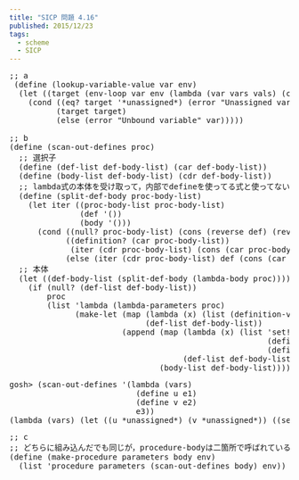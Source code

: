 ```yaml
---
title: "SICP 問題 4.16"
published: 2015/12/23
tags:
  - scheme
  - SICP
---
```



<pre class="code lang-scheme" data-lang="scheme" data-unlink><span class="synComment">;; a</span>
 <span class="synSpecial">(</span><span class="synStatement">define</span> <span class="synSpecial">(</span>lookup-variable-value var env<span class="synSpecial">)</span>
  <span class="synSpecial">(</span><span class="synStatement">let</span> <span class="synSpecial">((</span>target <span class="synSpecial">(</span>env-loop var env <span class="synSpecial">(</span><span class="synStatement">lambda</span> <span class="synSpecial">(</span>var vars vals<span class="synSpecial">)</span> <span class="synSpecial">(</span><span class="synIdentifier">car</span> vals<span class="synSpecial">)))))</span>
    <span class="synSpecial">(</span><span class="synStatement">cond</span> <span class="synSpecial">((</span><span class="synIdentifier">eq?</span> target <span class="synSpecial">'</span><span class="synConstant">*unassigned*</span><span class="synSpecial">)</span> <span class="synSpecial">(</span>error <span class="synConstant">&quot;Unassigned variable&quot;</span> var<span class="synSpecial">))</span>
          <span class="synSpecial">(</span>target target<span class="synSpecial">)</span>
          <span class="synSpecial">(</span><span class="synStatement">else</span> <span class="synSpecial">(</span>error <span class="synConstant">&quot;Unbound variable&quot;</span> var<span class="synSpecial">)))))</span>

<span class="synComment">;; b</span>
<span class="synSpecial">(</span><span class="synStatement">define</span> <span class="synSpecial">(</span>scan-out-defines proc<span class="synSpecial">)</span>
  <span class="synComment">;; 選択子</span>
  <span class="synSpecial">(</span><span class="synStatement">define</span> <span class="synSpecial">(</span>def-list def-body-list<span class="synSpecial">)</span> <span class="synSpecial">(</span><span class="synIdentifier">car</span> def-body-list<span class="synSpecial">))</span>
  <span class="synSpecial">(</span><span class="synStatement">define</span> <span class="synSpecial">(</span>body-list def-body-list<span class="synSpecial">)</span> <span class="synSpecial">(</span><span class="synIdentifier">cdr</span> def-body-list<span class="synSpecial">))</span>
  <span class="synComment">;; lambda式の本体を受け取って，内部でdefineを使ってる式と使ってない式のリストを返す</span>
  <span class="synSpecial">(</span><span class="synStatement">define</span> <span class="synSpecial">(</span>split-def-body proc-body-list<span class="synSpecial">)</span>
    <span class="synSpecial">(</span><span class="synStatement">let</span> iter <span class="synSpecial">((</span>proc-body-list proc-body-list<span class="synSpecial">)</span>
               <span class="synSpecial">(</span>def <span class="synSpecial">'())</span>
               <span class="synSpecial">(</span>body <span class="synSpecial">'()))</span>
      <span class="synSpecial">(</span><span class="synStatement">cond</span> <span class="synSpecial">((</span><span class="synIdentifier">null?</span> proc-body-list<span class="synSpecial">)</span> <span class="synSpecial">(</span><span class="synIdentifier">cons</span> <span class="synSpecial">(</span><span class="synIdentifier">reverse</span> def<span class="synSpecial">)</span> <span class="synSpecial">(</span><span class="synIdentifier">reverse</span> body<span class="synSpecial">)))</span>
            <span class="synSpecial">((</span>definition? <span class="synSpecial">(</span><span class="synIdentifier">car</span> proc-body-list<span class="synSpecial">))</span>
             <span class="synSpecial">(</span>iter <span class="synSpecial">(</span><span class="synIdentifier">cdr</span> proc-body-list<span class="synSpecial">)</span> <span class="synSpecial">(</span><span class="synIdentifier">cons</span> <span class="synSpecial">(</span><span class="synIdentifier">car</span> proc-body-list<span class="synSpecial">)</span> def<span class="synSpecial">)</span> body<span class="synSpecial">))</span>
            <span class="synSpecial">(</span><span class="synStatement">else</span> <span class="synSpecial">(</span>iter <span class="synSpecial">(</span><span class="synIdentifier">cdr</span> proc-body-list<span class="synSpecial">)</span> def <span class="synSpecial">(</span><span class="synIdentifier">cons</span> <span class="synSpecial">(</span><span class="synIdentifier">car</span> proc-body-list<span class="synSpecial">)</span> body<span class="synSpecial">))))))</span>
  <span class="synComment">;; 本体</span>
  <span class="synSpecial">(</span><span class="synStatement">let</span> <span class="synSpecial">((</span>def-body-list <span class="synSpecial">(</span>split-def-body <span class="synSpecial">(</span>lambda-body proc<span class="synSpecial">))))</span>
    <span class="synSpecial">(</span><span class="synStatement">if</span> <span class="synSpecial">(</span><span class="synIdentifier">null?</span> <span class="synSpecial">(</span>def-list def-body-list<span class="synSpecial">))</span>
        proc
        <span class="synSpecial">(</span><span class="synIdentifier">list</span> <span class="synSpecial">'</span>lambda <span class="synSpecial">(</span>lambda-parameters proc<span class="synSpecial">)</span>
              <span class="synSpecial">(</span>make-let <span class="synSpecial">(</span><span class="synIdentifier">map</span> <span class="synSpecial">(</span><span class="synStatement">lambda</span> <span class="synSpecial">(</span>x<span class="synSpecial">)</span> <span class="synSpecial">(</span><span class="synIdentifier">list</span> <span class="synSpecial">(</span>definition-variable x<span class="synSpecial">)</span> <span class="synSpecial">'</span><span class="synConstant">*unassigned*</span><span class="synSpecial">))</span>
                             <span class="synSpecial">(</span>def-list def-body-list<span class="synSpecial">))</span>
                        <span class="synSpecial">(</span><span class="synIdentifier">append</span> <span class="synSpecial">(</span><span class="synIdentifier">map</span> <span class="synSpecial">(</span><span class="synStatement">lambda</span> <span class="synSpecial">(</span>x<span class="synSpecial">)</span> <span class="synSpecial">(</span><span class="synIdentifier">list</span> <span class="synSpecial">'</span>set!
                                                       <span class="synSpecial">(</span>definition-variable x<span class="synSpecial">)</span>
                                                       <span class="synSpecial">(</span>definition-value x<span class="synSpecial">)))</span>
                                     <span class="synSpecial">(</span>def-list def-body-list<span class="synSpecial">))</span>
                                <span class="synSpecial">(</span>body-list def-body-list<span class="synSpecial">)))))))</span>
</pre>




<pre class="code lang-scheme" data-lang="scheme" data-unlink>gosh&gt; <span class="synSpecial">(</span>scan-out-defines <span class="synSpecial">'(</span>lambda <span class="synSpecial">(</span>vars<span class="synSpecial">)</span>
                           <span class="synSpecial">(</span>define u e1<span class="synSpecial">)</span>
                           <span class="synSpecial">(</span>define v e2<span class="synSpecial">)</span>
                           e3<span class="synSpecial">))</span>
<span class="synSpecial">(</span><span class="synStatement">lambda</span> <span class="synSpecial">(</span>vars<span class="synSpecial">)</span> <span class="synSpecial">(</span><span class="synStatement">let</span> <span class="synSpecial">((</span>u <span class="synConstant">*unassigned*</span><span class="synSpecial">)</span> <span class="synSpecial">(</span>v <span class="synConstant">*unassigned*</span><span class="synSpecial">))</span> <span class="synSpecial">((</span><span class="synStatement">set!</span> u e1<span class="synSpecial">)</span> <span class="synSpecial">(</span><span class="synStatement">set!</span> v e2<span class="synSpecial">)</span> e3<span class="synSpecial">)))</span>
</pre>




<pre class="code lang-scheme" data-lang="scheme" data-unlink><span class="synComment">;; c</span>
<span class="synComment">;; どちらに組み込んだでも同じが，procedure-bodyは二箇所で呼ばれているので一箇所でしか呼ばれていないmake-procedureに組み込んだ方が良い．</span>
<span class="synSpecial">(</span><span class="synStatement">define</span> <span class="synSpecial">(</span>make-procedure parameters body env<span class="synSpecial">)</span>
  <span class="synSpecial">(</span><span class="synIdentifier">list</span> <span class="synSpecial">'</span>procedure parameters <span class="synSpecial">(</span>scan-out-defines body<span class="synSpecial">)</span> env<span class="synSpecial">))</span>
</pre>


